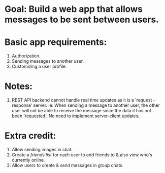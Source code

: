 # Goal: Build a web app that allows messages to be sent between users.

# Basic app requirements:

1. Authorization.
2. Sending messages to another user.
3. Customizing a user profile.

# Notes:

1. REST API backend cannot handle real time updates as it is a 'request - response' server. ie: When sending a message to another user, the other user will not be able to receive the message since the data it has not been 'requested'. No need to implement server-client updates.

# Extra credit:

1. Allow sending images in chat.
2. Create a _friends list_ for each user to add friends to & also view who's currently online.
3. Allow users to create & send messages in group chats.
